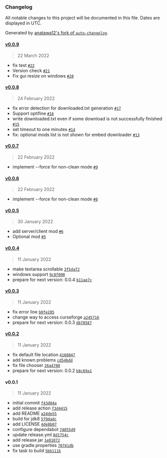 ### Changelog

All notable changes to this project will be documented in this file. Dates are displayed in UTC.

Generated by [anatawa12's fork of `auto-changelog`](https://github.com/anatawa12/auto-changelog).

#### [v0.0.9](https://github.com/anatawa12/mod-downloader/compare/v0.0.8...v0.0.9)

> 22 March 2022

- fix test [`#22`](https://github.com/anatawa12/mod-downloader/pull/22)
- Version check [`#21`](https://github.com/anatawa12/mod-downloader/pull/21)
- Fix gui resize on windows [`#20`](https://github.com/anatawa12/mod-downloader/pull/20)

#### [v0.0.8](https://github.com/anatawa12/mod-downloader/compare/v0.0.7...v0.0.8)

> 24 February 2022

- fix error detection for downloaded.txt generation [`#17`](https://github.com/anatawa12/mod-downloader/pull/17)
- Support optifine [`#16`](https://github.com/anatawa12/mod-downloader/pull/16)
- write downloaded.txt even if some download is not successfully finished [`#15`](https://github.com/anatawa12/mod-downloader/pull/15)
- set timeout to one minutes [`#14`](https://github.com/anatawa12/mod-downloader/pull/14)
- fix: optional mods list is not shown for embed downloader [`#13`](https://github.com/anatawa12/mod-downloader/pull/13)

#### [v0.0.7](https://github.com/anatawa12/mod-downloader/compare/v0.0.6...v0.0.7)

> 22 February 2022

- implement --force for non-clean mode [`#9`](https://github.com/anatawa12/mod-downloader/pull/9)

#### [v0.0.6](https://github.com/anatawa12/mod-downloader/compare/v0.0.5...v0.0.6)

> 22 February 2022

- implement --force for non-clean mode [`#8`](https://github.com/anatawa12/mod-downloader/pull/8)

#### [v0.0.5](https://github.com/anatawa12/mod-downloader/compare/v0.0.4...v0.0.5)

> 30 January 2022

- add server/client mod [`#6`](https://github.com/anatawa12/mod-downloader/pull/6)
- Optional mod [`#5`](https://github.com/anatawa12/mod-downloader/pull/5)

#### [v0.0.4](https://github.com/anatawa12/mod-downloader/compare/v0.0.3...v0.0.4)

> 11 January 2022

- make textarea scrollable [`3f5da72`](https://github.com/anatawa12/mod-downloader/commit/3f5da72dfbe78e423c90f0499ab2dd9e58c7da2b)
- windows support [`9c8f090`](https://github.com/anatawa12/mod-downloader/commit/9c8f0900d78190ea0356ef0dcdc6caaf1cc04dd9)
- prepare for next version: 0.0.4 [`b11ae7c`](https://github.com/anatawa12/mod-downloader/commit/b11ae7c472dee8f05e87da62da3ce47616d41195)

#### [v0.0.3](https://github.com/anatawa12/mod-downloader/compare/v0.0.2...v0.0.3)

> 11 January 2022

- fix error line [`b0fe205`](https://github.com/anatawa12/mod-downloader/commit/b0fe205beed72ced1472ec2e8ad5f8079e065d0e)
- change way to access curseforge [`a245716`](https://github.com/anatawa12/mod-downloader/commit/a2457160a79fa540dc45b7283db10c1351479410)
- prepare for next version: 0.0.3 [`db78587`](https://github.com/anatawa12/mod-downloader/commit/db78587959b6d7a7524520be16839ae1497daa8a)

#### [v0.0.2](https://github.com/anatawa12/mod-downloader/compare/v0.0.1...v0.0.2)

> 11 January 2022

- fix default file location [`4168047`](https://github.com/anatawa12/mod-downloader/commit/416804719191515b9d9a7c67d2f782fe832be67c)
- add known problems [`cd54bdd`](https://github.com/anatawa12/mod-downloader/commit/cd54bdd55403b3672d4a7d6542ab152a949c1ee5)
- fix file chooser [`26a4788`](https://github.com/anatawa12/mod-downloader/commit/26a478888d0861afe764cb9085c793d80814aca9)
- prepare for next version: 0.0.2 [`b8c69a1`](https://github.com/anatawa12/mod-downloader/commit/b8c69a198942da855ccf264027153332ce26f8d3)

#### v0.0.1

> 11 January 2022

- initial commit [`f43d04a`](https://github.com/anatawa12/mod-downloader/commit/f43d04a4a4a06cccd9ad2db554988cdd4ad026ed)
- add release action [`f3d4415`](https://github.com/anatawa12/mod-downloader/commit/f3d4415e618b7b321751bf9fab2ac0d138a808b5)
- add README [`a24de55`](https://github.com/anatawa12/mod-downloader/commit/a24de55f3b2d1515492ef62c14f7eed0b5687229)
- build for jdk8 [`5f9dadc`](https://github.com/anatawa12/mod-downloader/commit/5f9dadcfe6d24796bd682cbaab8d0c2c74936a11)
- add LICENSE [`4de8b07`](https://github.com/anatawa12/mod-downloader/commit/4de8b07d58adc82a38a7f33fcf555129063964a4)
- configure dependabot [`74855d9`](https://github.com/anatawa12/mod-downloader/commit/74855d96bdf4f9d26062a8e350bf8b8d3d3c65b1)
- update release.yml [`8d1754c`](https://github.com/anatawa12/mod-downloader/commit/8d1754cf51cffbc14d1f92b4bf10f1a32f1fb7ff)
- add release jar [`1e01072`](https://github.com/anatawa12/mod-downloader/commit/1e0107294f5349cac17b1802822c7795c871865d)
- use gradle.properties [`70741db`](https://github.com/anatawa12/mod-downloader/commit/70741dbbac72cf417f58aecbd22d6f0482c06288)
- fix task to build [`5bb111b`](https://github.com/anatawa12/mod-downloader/commit/5bb111b29cfeae69ae38a50701178a0008da25f2)
